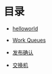 # 目录

- [helloworld](https://github.com/ekko1994/doc/blob/master/rabbitmq/HelloWorld.md)

- [Work Queues](https://github.com/ekko1994/doc/blob/master/rabbitmq/WorkQueues.md)

- [发布确认](https://github.com/ekko1994/doc/blob/master/rabbitmq/发布确认.md)

- [交换机](https://github.com/ekko1994/doc/blob/master/rabbitmq/交换机.md)

  

